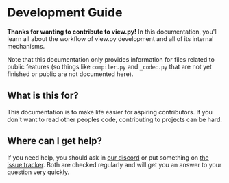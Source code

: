 # Development Guide

**Thanks for wanting to contribute to view.py!** In this documentation, you'll learn all about the workflow of view.py development and all of its internal mechanisms.

Note that this documentation only provides information for files related to public features (so things like `compiler.py` and `_codec.py` that are not yet finished or public are not documented here).

## What is this for?

This documentation is to make life easier for aspiring contributors. If you don't want to read other peoples code, contributing to projects can be hard.

## Where can I get help?

If you need help, you should ask in [our discord](https://discord.gg/tZAfuWAbm2) or put something on [the issue tracker](https://github.com/ZeroIntensity/view.py/issues). Both are checked regularly and will get you an answer to your question very quickly. 
